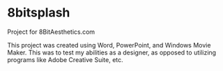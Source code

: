 # 8bitsplash
Project for 8BitAesthetics.com

This project was created using Word, PowerPoint, and Windows Movie Maker. This was to test my abilities as a designer, as opposed to utilizing programs like Adobe Creative Suite, etc. 
